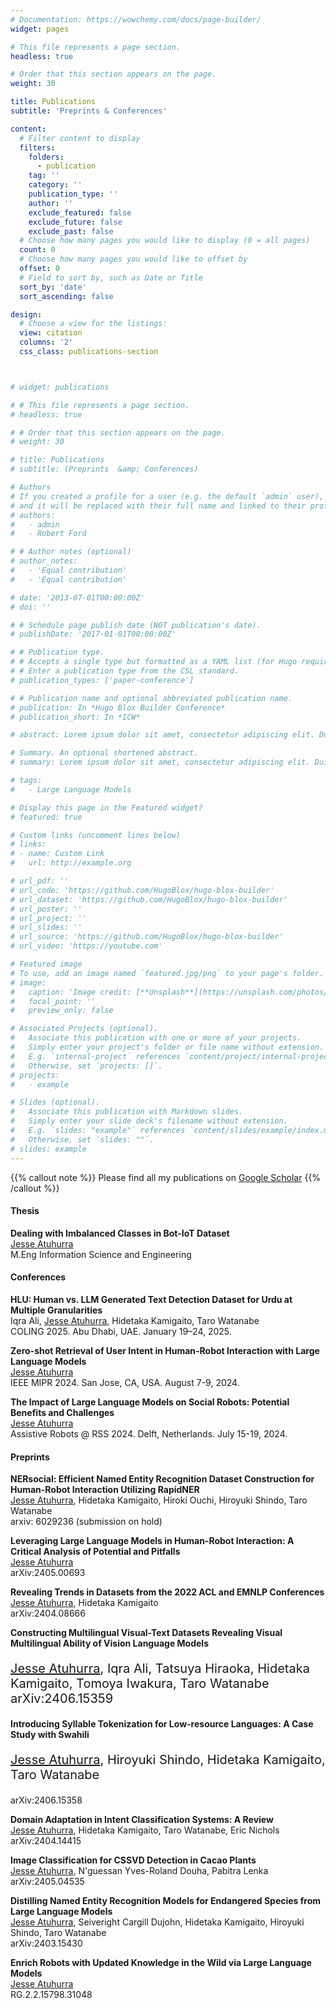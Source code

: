 ```yaml
---
# Documentation: https://wowchemy.com/docs/page-builder/
widget: pages

# This file represents a page section.
headless: true

# Order that this section appears on the page.
weight: 30

title: Publications
subtitle: 'Preprints & Conferences'

content:
  # Filter content to display
  filters:
    folders:
      - publication
    tag: ''
    category: ''
    publication_type: ''
    author: ''
    exclude_featured: false
    exclude_future: false
    exclude_past: false
  # Choose how many pages you would like to display (0 = all pages)
  count: 0
  # Choose how many pages you would like to offset by
  offset: 0
  # Field to sort by, such as Date or Title
  sort_by: 'date'
  sort_ascending: false

design:
  # Choose a view for the listings:
  view: citation
  columns: '2'
  css_class: publications-section 



# widget: publications

# # This file represents a page section.
# headless: true

# # Order that this section appears on the page.
# weight: 30

# title: Publications
# subtitle: (Preprints  &amp; Conferences)

# Authors
# If you created a profile for a user (e.g. the default `admin` user), write the username (folder name) here
# and it will be replaced with their full name and linked to their profile.
# authors:
#   - admin
#   - Robert Ford

# # Author notes (optional)
# author_notes:
#   - 'Equal contribution'
#   - 'Equal contribution'

# date: '2013-07-01T00:00:00Z'
# doi: ''

# # Schedule page publish date (NOT publication's date).
# publishDate: '2017-01-01T00:00:00Z'

# # Publication type.
# # Accepts a single type but formatted as a YAML list (for Hugo requirements).
# # Enter a publication type from the CSL standard.
# publication_types: ['paper-conference']

# # Publication name and optional abbreviated publication name.
# publication: In *Hugo Blox Builder Conference*
# publication_short: In *ICW*

# abstract: Lorem ipsum dolor sit amet, consectetur adipiscing elit. Duis posuere tellus ac convallis placerat. Proin tincidunt magna sed ex sollicitudin condimentum. Sed ac faucibus dolor, scelerisque sollicitudin nisi. Cras purus urna, suscipit quis sapien eu, pulvinar tempor diam. Quisque risus orci, mollis id ante sit amet, gravida egestas nisl. Sed ac tempus magna. Proin in dui enim. Donec condimentum, sem id dapibus fringilla, tellus enim condimentum arcu, nec volutpat est felis vel metus. Vestibulum sit amet erat at nulla eleifend gravida.

# Summary. An optional shortened abstract.
# summary: Lorem ipsum dolor sit amet, consectetur adipiscing elit. Duis posuere tellus ac convallis placerat. Proin tincidunt magna sed ex sollicitudin condimentum.

# tags:
#   - Large Language Models

# Display this page in the Featured widget?
# featured: true

# Custom links (uncomment lines below)
# links:
# - name: Custom Link
#   url: http://example.org

# url_pdf: ''
# url_code: 'https://github.com/HugoBlox/hugo-blox-builder'
# url_dataset: 'https://github.com/HugoBlox/hugo-blox-builder'
# url_poster: ''
# url_project: ''
# url_slides: ''
# url_source: 'https://github.com/HugoBlox/hugo-blox-builder'
# url_video: 'https://youtube.com'

# Featured image
# To use, add an image named `featured.jpg/png` to your page's folder.
# image:
#   caption: 'Image credit: [**Unsplash**](https://unsplash.com/photos/pLCdAaMFLTE)'
#   focal_point: ''
#   preview_only: false

# Associated Projects (optional).
#   Associate this publication with one or more of your projects.
#   Simply enter your project's folder or file name without extension.
#   E.g. `internal-project` references `content/project/internal-project/index.md`.
#   Otherwise, set `projects: []`.
# projects:
#   - example

# Slides (optional).
#   Associate this publication with Markdown slides.
#   Simply enter your slide deck's filename without extension.
#   E.g. `slides: "example"` references `content/slides/example/index.md`.
#   Otherwise, set `slides: ""`.
# slides: example
---
```



<!-- {{% callout note %}}
Click the _Cite_ button above to demo the feature to enable visitors to import publication metadata into their reference management software.
{{% /callout %}} -->

<!-- 
{{% callout note %}}
Create your slides in Markdown - click the _Slides_ button to check out the example.
{{% /callout %}} 
-->

<!-- Add the publication's **full text** or **supplementary notes** here. You can use rich formatting such as including [code, math, and images](https://docs.hugoblox.com/content/writing-markdown-latex/). -->

{{% callout note %}}
Please find all my publications on [Google Scholar](https://scholar.google.com/citations?view_op=list_works&hl=en&hl=en&user=2Li9kqwAAAAJ)
{{% /callout %}}


<style> 

.paper-title{

}

.author-list{
    font-size: 20px;
}

.paper-venue{


}
    

</style>


#### Thesis

**Dealing with Imbalanced Classes in Bot-IoT Dataset**  
 <u>Jesse Atuhurra</u>  
 M.Eng Information Science and Engineering

#### Conferences

**HLU: Human vs. LLM Generated Text Detection Dataset for Urdu at Multiple Granularities**  
 Iqra Ali, <u>Jesse Atuhurra</u>, Hidetaka Kamigaito, Taro Watanabe  
 COLING 2025. Abu Dhabi, UAE. January 19–24, 2025.

**Zero-shot Retrieval of User Intent in Human-Robot Interaction with Large Language Models**  
 <u>Jesse Atuhurra</u>  
 IEEE MIPR 2024. San Jose, CA, USA. August 7-9, 2024.

**The Impact of Large Language Models on Social Robots: Potential Benefits and Challenges**  
 <u>Jesse Atuhurra</u>  
 Assistive Robots @ RSS 2024. Delft, Netherlands. July 15-19, 2024.

#### Preprints

**NERsocial: Efficient Named Entity Recognition Dataset Construction for Human-Robot Interaction Utilizing RapidNER**  
   <u>Jesse Atuhurra</u>, Hidetaka Kamigaito, Hiroki Ouchi, Hiroyuki Shindo, Taro Watanabe  
   arxiv: 6029236 (submission on hold)

**Leveraging Large Language Models in Human-Robot Interaction: A Critical Analysis of Potential and Pitfalls**  
   <u>Jesse Atuhurra</u>  
   arXiv:2405.00693

**Revealing Trends in Datasets from the 2022 ACL and EMNLP Conferences**  
   <u>Jesse Atuhurra</u>, Hidetaka Kamigaito  
   arXiv:2404.08666

**Constructing Multilingual Visual-Text Datasets Revealing Visual Multilingual Ability of Vision Language Models**  
   <p class='author-list'> <u>Jesse Atuhurra</u>, Iqra Ali, Tatsuya Hiraoka, Hidetaka Kamigaito, Tomoya Iwakura, Taro Watanabe  
   arXiv:2406.15359 </p>

**Introducing Syllable Tokenization for Low-resource Languages: A Case Study with Swahili**  
   <p class='author-list'><u>Jesse Atuhurra</u>, Hiroyuki Shindo, Hidetaka Kamigaito, Taro Watanabe  </p>
   arXiv:2406.15358

**Domain Adaptation in Intent Classification Systems: A Review**  
   <u>Jesse Atuhurra</u>, Hidetaka Kamigaito, Taro Watanabe, Eric Nichols  
   arXiv:2404.14415

**Image Classification for CSSVD Detection in Cacao Plants**  
   <u>Jesse Atuhurra</u>, N'guessan Yves-Roland Douha, Pabitra Lenka  
   arXiv:2405.04535

**Distilling Named Entity Recognition Models for Endangered Species from Large Language Models**  
   <u>Jesse Atuhurra</u>, Seiveright Cargill Dujohn, Hidetaka Kamigaito, Hiroyuki Shindo, Taro Watanabe  
   arXiv:2403.15430

**Enrich Robots with Updated Knowledge in the Wild via Large Language Models**  
   <u>Jesse Atuhurra</u>  
   RG.2.2.15798.31048


